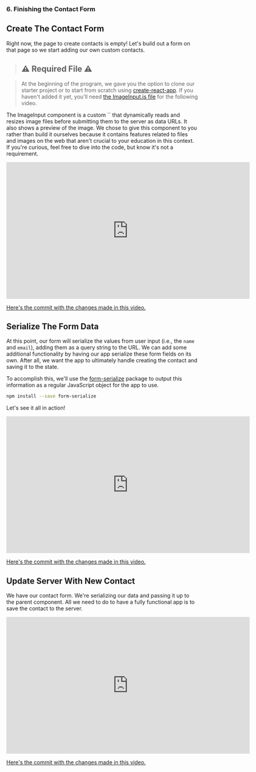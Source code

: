 ### 6. Finishing the Contact Form

## Create The Contact Form

Right now, the page to create contacts is empty! Let's build out a form on that page so we start adding our own custom contacts.

> ## ⚠️ Required File ⚠️

> At the beginning of the program, we gave you the option to clone our starter project or to start from scratch using [create-react-app](https://github.com/facebookincubator/create-react-app). If you haven't added it yet, you'll need [the ImageInput.js file](https://github.com/udacity/reactnd-contacts-complete/blob/master/src/ImageInput.js) for the following video.



The ImageInput component is a custom `` that dynamically reads and resizes image files before submitting them  to the server as data URLs. It also shows a preview of the image. We  chose to give this component to you rather than build it ourselves  because it contains features related to files and images on the web that aren't crucial to your education in this context. If you're curious,  feel free to dive into the code, but know it's not a requirement.



<iframe class="embed-responsive-item" allowfullscreen="1" allow="accelerometer; autoplay; encrypted-media; gyroscope; picture-in-picture" title="YouTube video player" src="https://www.youtube.com/embed/p3v2dgrqJsg?showinfo=0&amp;rel=0&amp;autohide=1&amp;vq=hd720&amp;hl=en-us&amp;cc_load_policy=0&amp;enablejsapi=1&amp;origin=https%3A%2F%2Fclassroom.udacity.com&amp;widgetid=71" id="widget72" width="640" height="360" frameborder="0"></iframe>



[Here's the commit with the changes made in this video.](https://github.com/udacity/reactnd-contacts-app/commit/4b1693fa9b8268af8f1eb190d0bae66bf850ffb4)



## Serialize The Form Data

At this point, our form will serialize the values from user input (i.e., the `name` and `email`), adding them as a query string to the URL. We can add some additional  functionality by having our app serialize these form fields on its own.  After all, we want the app to ultimately handle creating the contact and saving it to the state. 

To accomplish this, we'll use the [form-serialize](https://www.npmjs.com/package/form-serialize) package to output this information as a regular JavaScript object for the app to use.

```bash
npm install --save form-serialize
```

Let's see it all in action!



<iframe class="embed-responsive-item" allowfullscreen="1" allow="accelerometer; autoplay; encrypted-media; gyroscope; picture-in-picture" title="YouTube video player" src="https://www.youtube.com/embed/aAhaXlQ2G6I?showinfo=0&amp;rel=0&amp;autohide=1&amp;vq=hd720&amp;hl=en-us&amp;cc_load_policy=0&amp;enablejsapi=1&amp;origin=https%3A%2F%2Fclassroom.udacity.com&amp;widgetid=73" id="widget74" width="640" height="360" frameborder="0"></iframe>



[Here's the commit with the changes made in this video.](https://github.com/udacity/reactnd-contacts-app/commit/69c8b52ff523071db4ed9c5edb07aa34445d1570)



## Update Server With New Contact

We have our contact form. We're serializing our data and passing it  up to the parent component. All we need to do to have a fully functional app is to save the contact to the server.



<iframe class="embed-responsive-item" allowfullscreen="1" allow="accelerometer; autoplay; encrypted-media; gyroscope; picture-in-picture" title="YouTube video player" src="https://www.youtube.com/embed/24lu6iVQHro?showinfo=0&amp;rel=0&amp;autohide=1&amp;vq=hd720&amp;hl=en-us&amp;cc_load_policy=0&amp;enablejsapi=1&amp;origin=https%3A%2F%2Fclassroom.udacity.com&amp;widgetid=75" id="widget76" width="640" height="360" frameborder="0"></iframe>



[Here's the commit with the changes made in this video.](https://github.com/udacity/reactnd-contacts-app/commit/f876f2d17b338e57ec80e8f67abbb3efa83bff2a)